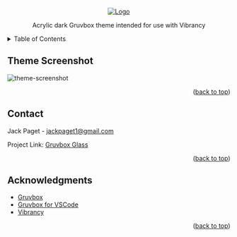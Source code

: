 <div id="top"></div>

<!-- PROJECT LOGO -->
<br />
<div align="center">
  <a href="https://github.com/othneildrew/Best-README-Template">
    <img src="https://i.imgur.com/ojgVWc9.png" alt="Logo" width="auto" height="auto">
  </a>

  <p align="center">
    Acrylic dark Gruvbox theme intended for use with Vibrancy
</div>

<!-- TABLE OF CONTENTS -->
<details>
  <summary>Table of Contents</summary>
  <ol>
    <li><a href="#theme-screenshot">Theme Screenshot</a></li>
    <li><a href="#contact">Contact</a></li>
    <li><a href="#acknowledgments">Acknowledgments</a></li>
  </ol>
</details>

<!-- ABOUT THE PROJECT -->

## Theme Screenshot

![theme-screenshot](https://i.imgur.com/zWSL20k.png)

<p align="right">(<a href="#top">back to top</a>)</p>

<!-- CONTACT -->

## Contact

Jack Paget - <a href="mailto:jackpaget1@gmail.com">jackpaget1@gmail.com</a>

Project Link: [Gruvbox Glass](https://github.com/Jack-LP/gruvbox-glass)

<p align="right">(<a href="#top">back to top</a>)</p>

<!-- ACKNOWLEDGMENTS -->

## Acknowledgments

- [Gruvbox](https://github.com/morhetz/gruvbox)
- [Gruvbox for VSCode](https://github.com/jdinhify/vscode-theme-gruvbox)
- [Vibrancy](https://marketplace.visualstudio.com/items?itemName=eyhn.vscode-vibrancy)

<p align="right">(<a href="#top">back to top</a>)</p>
